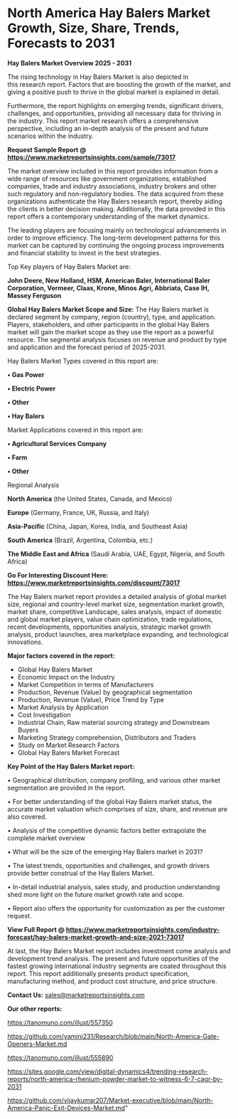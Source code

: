 # North America Hay Balers Market Growth, Size, Share, Trends, Forecasts to 2031

<Strong> Hay Balers Market Overview 2025 - 2031</strong>

The rising technology in Hay Balers Market is also depicted in this research report. Factors that are boosting the growth of the market, and giving a positive push to thrive in the global market is explained in detail.

Furthermore, the report highlights on emerging trends, significant drivers, challenges, and opportunities, providing all necessary data for thriving in the industry. This report market research offers a comprehensive perspective, including an in-depth analysis of the present and future scenarios within the industry.

<strong>Request Sample Report @ <a href=https://www.marketreportsinsights.com/sample/73017>https://www.marketreportsinsights.com/sample/73017</a></strong>

The market overview included in this report provides information from a wide range of resources like government organizations, established companies, trade and industry associations, industry brokers and other such regulatory and non-regulatory bodies. The data acquired from these organizations authenticate the Hay Balers research report, thereby aiding the clients in better decision making. Additionally, the data provided in this report offers a contemporary understanding of the market dynamics.

The leading players are focusing mainly on technological advancements in order to improve efficiency. The long-term development patterns for this market can be captured by continuing the ongoing process improvements and financial stability to invest in the best strategies.

Top Key players of Hay Balers Market are:

<strong>John Deere, New Holland, HSM, American Baler, International Baler Corporation, Vermeer, Claas, Krone, Minos Agri, Abbriata, Case IH, Massey Ferguson</strong>

<strong><b>Global Hay Balers Market Scope and Size:</b></strong>
The Hay Balers market is declared segment by company, region (country), type, and application. Players, stakeholders, and other participants in the global Hay Balers market will gain the market scope as they use the report as a powerful resource. The segmental analysis focuses on revenue and product by type and application and the forecast period of 2025-2031.

Hay Balers Market Types covered in this report are:

<strong>• Gas Power

• Electric Power

• Other

• Hay Balers</strong>

Market Applications covered in this report are:

<strong>• Agricultural Services Company

• Farm

• Other</strong> 

Regional Analysis

<strong>North America</strong> (the United States, Canada, and Mexico)

<strong>Europe</strong> (Germany, France, UK, Russia, and Italy)

<strong>Asia-Pacific</strong> (China, Japan, Korea, India, and Southeast Asia)

<strong>South America</strong> (Brazil, Argentina, Colombia, etc.)

<strong>The Middle East and Africa</strong> (Saudi Arabia, UAE, Egypt, Nigeria, and South Africa)

<strong>Go For Interesting Discount Here: <a href=https://www.marketreportsinsights.com/discount/73017>https://www.marketreportsinsights.com/discount/73017</a></strong>

The Hay Balers market report provides a detailed analysis of global market size, regional and country-level market size, segmentation market growth, market share, competitive Landscape, sales analysis, impact of domestic and global market players, value chain optimization, trade regulations, recent developments, opportunities analysis, strategic market growth analysis, product launches, area marketplace expanding, and technological innovations.

<strong><b>Major factors covered in the report:</b></strong>
<ul>
  <li>Global Hay Balers Market </li>
  <li>Economic Impact on the Industry</li>
  <li>Market Competition in terms of Manufacturers</li>
  <li>Production, Revenue (Value) by geographical segmentation</li>
  <li>Production, Revenue (Value), Price Trend by Type</li>
  <li>Market Analysis by Application</li>
  <li>Cost Investigation</li>
  <li>Industrial Chain, Raw material sourcing strategy and Downstream Buyers</li>
  <li>Marketing Strategy comprehension, Distributors and Traders</li>
  <li>Study on Market Research Factors</li>
  <li>Global Hay Balers Market Forecast</li>
</ul>

<strong><b>Key Point of the Hay Balers Market report:</b></strong>

• Geographical distribution, company profiling, and various other market segmentation are provided in the report.

• For better understanding of the global Hay Balers market status, the accurate market valuation which comprises of size, share, and revenue are also covered.

• Analysis of the competitive dynamic factors better extrapolate the complete market overview

• What will be the size of the emerging Hay Balers market in 2031?

• The latest trends, opportunities and challenges, and growth drivers provide better construal of the Hay Balers Market.

• In-detail industrial analysis, sales study, and production understanding shed more light on the future market growth rate and scope.

• Report also offers the opportunity for customization as per the customer request.

<strong><b>View Full Report @ <a href=https://www.marketreportsinsights.com/industry-forecast/hay-balers-market-growth-and-size-2021-73017>https://www.marketreportsinsights.com/industry-forecast/hay-balers-market-growth-and-size-2021-73017</a></b></strong>


At last, the Hay Balers Market report includes investment come analysis and development trend analysis. The present and future opportunities of the fastest growing international industry segments are coated throughout this report. This report additionally presents product specification, manufacturing method, and product cost structure, and price structure.

<strong>Contact Us:</strong>
sales@marketreportsinsights.com

<strong>Our other reports:</strong>

<a href=https://tanomuno.com/illust/557350>https://tanomuno.com/illust/557350</a>

<a href=https://github.com/yamini231/Research/blob/main/North-America-Gate-Openers-Market.md>https://github.com/yamini231/Research/blob/main/North-America-Gate-Openers-Market.md</a>

<a href=https://tanomuno.com/illust/555890>https://tanomuno.com/illust/555890</a>

<a href=https://sites.google.com/view/digital-dynamics4/trending-research-reports/north-america-rhenium-powder-market-to-witness-6-7-cagr-by-2031>https://sites.google.com/view/digital-dynamics4/trending-research-reports/north-america-rhenium-powder-market-to-witness-6-7-cagr-by-2031</a>

<a href=https://github.com/vijaykumar207/Market-executive/blob/main/North-America-Panic-Exit-Devices-Market.md>https://github.com/vijaykumar207/Market-executive/blob/main/North-America-Panic-Exit-Devices-Market.md</a>"
